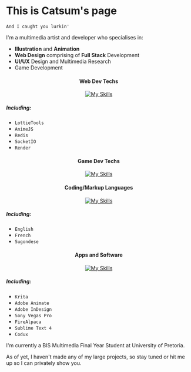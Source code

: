 # This is Catsum's page
 `And I caught you lurkin'`



I'm a multimedia artist and developer who specialises in:
- **Illustration** and **Animation**
- **Web Design** comprising of **Full Stack** Development
- **UI/UX** Design and Multimedia Research
- Game Development

<div align="center">

#### Web Dev Techs

[![My Skills](https://skillicons.dev/icons?i=webpack,jquery,sass,regex,mongodb,express,react,nodejs,bootstrap,tailwind,heroku,mysql,php,&perline=5)](https://skillicons.dev)
 
 <div align="left">
 
##### Including:
 - `LottieTools`
 - `AnimeJS`
 - `Redis`
 - `SocketIO`
 - `Render`
 
 </div>

#### Game Dev Techs

[![My Skills](https://skillicons.dev/icons?i=godot,unity,gamemakerstudio,haxeflixel&perline=5)](https://skillicons.dev)

#### Coding/Markup Languages

[![My Skills](https://skillicons.dev/icons?i=js,ts,html,css,java,cpp,cs,dotnet,haxe,wasm&perline=5)](https://skillicons.dev)

 <div align="left">
 
##### Including:
- `English`
- `French`
- `Sugondese`
  
 </div>

#### Apps and Software

[![My Skills](https://skillicons.dev/icons?i=ae,pr,ai,sketchup,autocad,xd,figma,vscode,visualstudio,idea&perline=5)](https://skillicons.dev)

 
 <div align="left">
 
##### Including:
- `Krita`
- `Adobe Animate`
- `Adobe InDesign`
- `Sony Vegas Pro`
- `FireAlpaca`
 - `Sublime Text 4`
 - `Codux`
  
 </div>

</div>


I'm currently a BIS Multimedia Final Year Student at University of Pretoria.

As of yet, I haven't made any of my large projects, so stay tuned or hit me up so I can privately show you.
